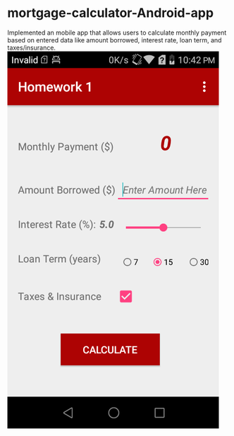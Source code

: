 # mortgage-calculator-Android-app

Implemented an mobile app that allows users to calculate monthly payment based on entered data
like amount borrowed, interest rate, loan term, and taxes/insurance.
![calculator](calculator.png)
